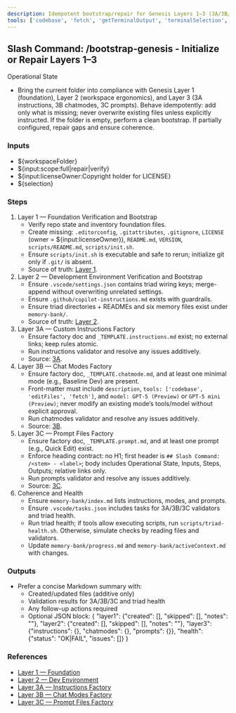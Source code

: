 ```yaml
---
description: Idempotent bootstrap/repair for Genesis Layers 1–3 (3A/3B/3C) using local instructions and validators.
tools: ['codebase', 'fetch', 'getTerminalOutput', 'terminalSelection', 'terminalLastCommand', 'edit', 'runTasks', 'think', 'todos']
---
```


## Slash Command: /bootstrap-genesis - Initialize or Repair Layers 1–3

Operational State

- Bring the current folder into compliance with Genesis Layer 1 (foundation), Layer 2 (workspace ergonomics), and Layer 3 (3A instructions, 3B chatmodes, 3C prompts). Behave idempotently: add only what is missing; never overwrite existing files unless explicitly instructed. If the folder is empty, perform a clean bootstrap. If partially configured, repair gaps and ensure coherence.

### Inputs

- ${workspaceFolder}
- ${input:scope:full|repair|verify}
- ${input:licenseOwner:Copyright holder for LICENSE}
- ${selection}

### Steps

1. Layer 1 — Foundation Verification and Bootstrap
   - Verify repo state and inventory foundation files.
   - Create missing: `.editorconfig`, `.gitattributes`, `.gitignore`, `LICENSE` (owner = ${input:licenseOwner}), `README.md`, `VERSION`, `scripts/README.md`, `scripts/init.sh`.
   - Ensure `scripts/init.sh` is executable and safe to rerun; initialize git only if `.git/` is absent.
   - Source of truth: [Layer 1](../instructions/layer-1-verify-and-bootstrap.instructions.md).
2. Layer 2 — Development Environment Verification and Bootstrap
   - Ensure `.vscode/settings.json` contains triad wiring keys; merge-append without overwriting unrelated settings.
   - Ensure `.github/copilot-instructions.md` exists with guardrails.
   - Ensure triad directories + READMEs and six memory files exist under `memory-bank/`.
   - Source of truth: [Layer 2](../instructions/layer-2-verify-and-bootstrap.instructions.md).
3. Layer 3A — Custom Instructions Factory
   - Ensure factory doc and `_TEMPLATE.instructions.md` exist; no external links; keep rules atomic.
   - Run instructions validator and resolve any issues additively.
   - Source: [3A](../instructions/layer-3a-custom-instructions-factory.instructions.md).
4. Layer 3B — Chat Modes Factory
   - Ensure factory doc, `_TEMPLATE.chatmode.md`, and at least one minimal mode (e.g., Baseline Dev) are present.
   - Front-matter must include `description`, `tools: ['codebase', 'editFiles', 'fetch']`, and `model: GPT-5 (Preview)` or `GPT-5 mini (Preview)`;
     never modify an existing mode’s tools/model without explicit approval.
   - Run chatmodes validator and resolve any issues additively.
   - Source: [3B](../instructions/layer-3b-chatmodes-factory.instructions.md).
5. Layer 3C — Prompt Files Factory
   - Ensure factory doc, `_TEMPLATE.prompt.md`, and at least one prompt (e.g., Quick Edit) exist.
   - Enforce heading contract: no H1; first header is `## Slash Command: /<stem> - <label>`; body includes Operational State, Inputs, Steps, Outputs; relative links only.
   - Run prompts validator and resolve any issues additively.
   - Source: [3C](../instructions/layer-3c-prompt-files-factory.instructions.md).
6. Coherence and Health
   - Ensure `memory-bank/index.md` lists instructions, modes, and prompts.
   - Ensure `.vscode/tasks.json` includes tasks for 3A/3B/3C validators and triad health.
   - Run triad health; if tools allow executing scripts, run `scripts/triad-health.sh`. Otherwise, simulate checks by reading files and validators.
   - Update `memory-bank/progress.md` and `memory-bank/activeContext.md` with changes.

### Outputs

- Prefer a concise Markdown summary with:
  - Created/updated files (additive only)
  - Validation results for 3A/3B/3C and triad health
  - Any follow-up actions required
  - Optional JSON block:
    {
    "layer1": {"created": [], "skipped": [], "notes": ""},
    "layer2": {"created": [], "skipped": [], "notes": ""},
    "layer3": {"instructions": {}, "chatmodes": {}, "prompts": {}},
    "health": {"status": "OK|FAIL", "issues": []}
    }

### References

- [Layer 1 — Foundation](../instructions/layer-1-verify-and-bootstrap.instructions.md)
- [Layer 2 — Dev Environment](../instructions/layer-2-verify-and-bootstrap.instructions.md)
- [Layer 3A — Instructions Factory](../instructions/layer-3a-custom-instructions-factory.instructions.md)
- [Layer 3B — Chat Modes Factory](../instructions/layer-3b-chatmodes-factory.instructions.md)
- [Layer 3C — Prompt Files Factory](../instructions/layer-3c-prompt-files-factory.instructions.md)
